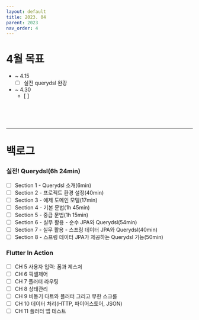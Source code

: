 ```yaml
---
layout: default
title: 2023. 04
parent: 2023
nav_order: 4
---
```


# 4월 목표
- ~ 4.15
  - [ ] 실전 querydsl 완강

- ~ 4.30
  - [ ]

<br>
<br>
<br>

<hr>

# 백로그

### 실전! Querydsl(6h 24min)
- [ ] Section 1 - Querydsl 소개(6min)
- [ ] Section 2 - 프로젝트 환경 설정(40min)
- [ ] Section 3 - 예제 도메인 모델(17min)
- [ ] Section 4 - 기본 문법(1h 45min)
- [ ] Section 5 - 중급 문법(1h 15min)
- [ ] Section 6 - 실무 활용 - 순수 JPA와 Querydsl(54min)
- [ ] Section 7 - 실무 활용 - 스프링 데이터 JPA와 Querydsl(40min)
- [ ] Section 8 - 스프링 데이터 JPA가 제공하는 Querydsl 기능(50min)

### Flutter In Action
- [ ] CH 5 사용자 입력: 폼과 제스처
- [ ] CH 6 픽셀제어
- [ ] CH 7 플러터 라우팅
- [ ] CH 8 상태관리
- [ ] CH 9 비동기 다트와 플러터 그리고 무한 스크롤
- [ ] CH 10 데이터 처리(HTTP, 파이어스토어, JSON)
- [ ] CH 11 플러터 앱 테스트
